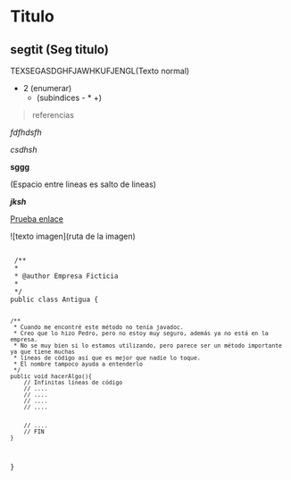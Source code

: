 # Titulo
## segtit (Seg titulo)

 TEXSEGASDGHFJAWHKUFJENGL(Texto normal)
 
- 2 (enumerar)
  - (subindices - * +)
  
> referencias

*fdfhdsfh*

_csdhsh_

**sggg**

(Espacio entre lineas es salto de lineas)
 
***jksh***

[Prueba enlace](https://www.youtube.com/?gl=CO)

![texto imagen](ruta de la imagen)

<code>
 /**
 * 
 * @author Empresa Ficticia
 *
 */
public class Antigua {
	
	/**
	 * Cuando me encontré este método no tenía javadoc.
	 * Creo que lo hizo Pedro, pero no estoy muy seguro, además ya no está en la empresa.
	 * No se muy bien si lo estamos utilizando, pero parece ser un método importante ya que tiene muchas
	 * líneas de código así que es mejor que nadie lo toque.
	 * El nombre tampoco ayuda a entenderlo
	 */
	public void hacerAlgo(){
		// Infinitas líneas de código
		// ....
		// ....
		// ....
		// ....
		
		
		// ....
		// FIN
	}

}
</code>
